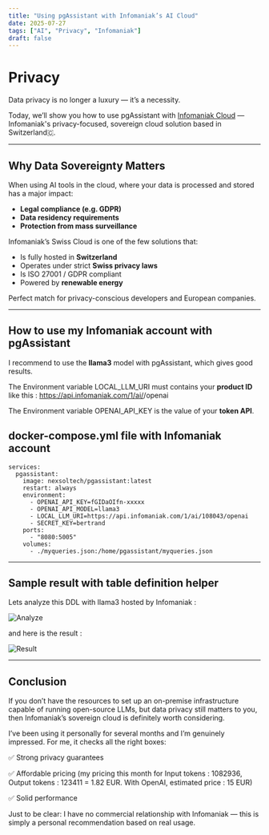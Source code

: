 ```yaml
---
title: "Using pgAssistant with Infomaniak’s AI Cloud"
date: 2025-07-27
tags: ["AI", "Privacy", "Infomaniak"]
draft: false
---
```


# Privacy
 
Data privacy is no longer a luxury — it’s a necessity.

Today, we’ll show you how to use pgAssistant with [Infomaniak Cloud](https://www.infomaniak.com/fr/hebergement/ai-tools) — Infomaniak's privacy-focused, sovereign cloud solution based in Switzerland🇨.

---

## Why Data Sovereignty Matters

When using AI tools in the cloud, where your data is processed and stored has a major impact:

- **Legal compliance (e.g. GDPR)**
- **Data residency requirements**
- **Protection from mass surveillance**

Infomaniak’s Swiss Cloud is one of the few solutions that:
- Is fully hosted in **Switzerland**
- Operates under strict **Swiss privacy laws**
- Is ISO 27001 / GDPR compliant
- Powered by **renewable energy**

Perfect match for privacy-conscious developers and European companies.

---

## How to use my Infomaniak account with pgAssistant

I recommend to use the **llama3** model with pgAssistant, which gives good results.

The Environment variable LOCAL_LLM_URI must contains your **product ID** like this : https://api.infomaniak.com/1/ai/<productid>/openai
    
The Environment variable OPENAI_API_KEY is the value of your **token API**.
    
    
## docker-compose.yml file with Infomaniak account
```  
services:
  pgassistant:
    image: nexsoltech/pgassistant:latest
    restart: always
    environment:
      - OPENAI_API_KEY=fGIDaOIfn-xxxxx
      - OPENAI_API_MODEL=llama3
      - LOCAL_LLM_URI=https://api.infomaniak.com/1/ai/108043/openai
      - SECRET_KEY=bertrand
    ports:
      - "8080:5005"
    volumes:
      - ./myqueries.json:/home/pgassistant/myqueries.json
```

---

## Sample result with table definition helper

Lets analyze this DDL with llama3 hosted by Infomaniak :

![Analyze](/pgassistant-blog/images/infomaniak_tabledef.webp)

and here is the result :

![Result](/pgassistant-blog/images/infomaniak_tabledef.webp)

---

## Conclusion

If you don’t have the resources to set up an on-premise infrastructure capable of running open-source LLMs, but data privacy still matters to you, then Infomaniak’s sovereign cloud is definitely worth considering.

I’ve been using it personally for several months and I’m genuinely impressed. For me, it checks all the right boxes:

✅ Strong privacy guarantees

✅ Affordable pricing (my pricing this month for Input tokens : 1082936, Output tokens : 123411 = 1.82 EUR. With OpenAI, estimated price : 15 EUR)

✅ Solid performance

Just to be clear: I have no commercial relationship with Infomaniak — this is simply a personal recommendation based on real usage.

